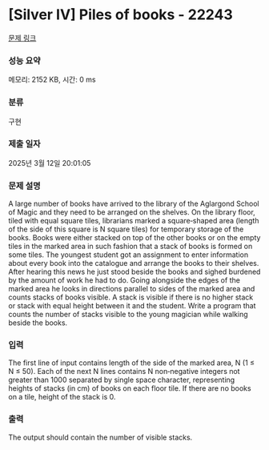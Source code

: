 # [Silver IV] Piles of books - 22243 

[문제 링크](https://www.acmicpc.net/problem/22243) 

### 성능 요약

메모리: 2152 KB, 시간: 0 ms

### 분류

구현

### 제출 일자

2025년 3월 12일 20:01:05

### 문제 설명

<p>A large number of books have arrived to the library of the Aglargond School of Magic and they need to be arranged on the shelves. On the library floor, tiled with equal square tiles, librarians marked a square‐shaped area (length of the side of this square is N square tiles) for temporary storage of the books. Books were either stacked on top of the other books or on the empty tiles in the marked area in such fashion that a stack of books is formed on some tiles. The youngest student got an assignment to enter information about every book into the catalogue and arrange the books to their shelves. After hearing this news he just stood beside the books and sighed burdened by the amount of work he had to do. Going alongside the edges of the marked area he looks in directions parallel to sides of the marked area and counts stacks of books visible. A stack is visible if there is no higher stack or stack with equal height between it and the student. Write a program that counts the number of stacks visible to the young magician while walking beside the books.</p>

### 입력 

 <p>The first line of input contains length of the side of the marked area, N (1 ≤ N ≤ 50). Each of the next N lines contains N non‐negative integers not greater than 1000 separated by single space character, representing heights of stacks (in cm) of books on each floor tile. If there are no books on a tile, height of the stack is 0.</p>

### 출력 

 <p>The output should contain the number of visible stacks.</p>

